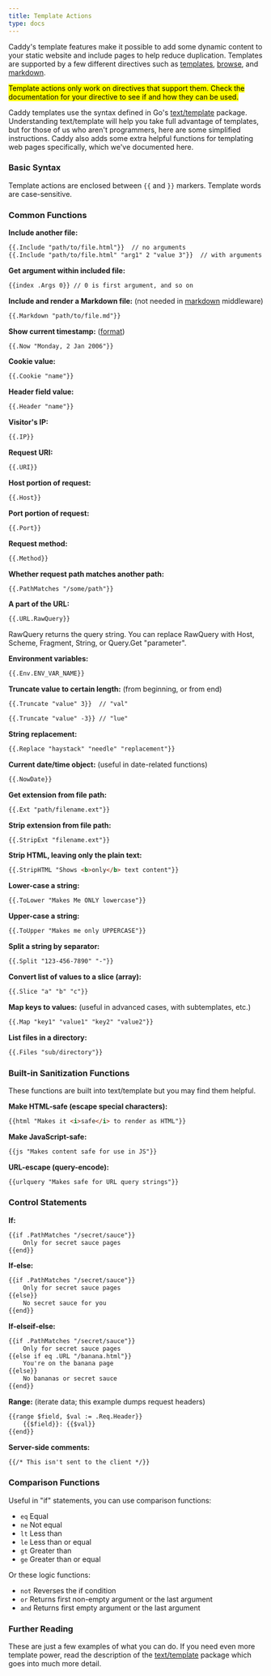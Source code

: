 ```yaml
---
title: Template Actions
type: docs
---
```



Caddy's template features make it possible to add some dynamic content to your static website and include pages to help reduce duplication. Templates are supported by a few different directives such as [templates](/docs/templates), [browse](/docs/browse), and [markdown](/docs/markdown).

<mark class="block">Template actions only work on directives that support them. Check the documentation for your directive to see if and how they can be used.</mark>

Caddy templates use the syntax defined in Go's [text/template](http://golang.org/pkg/text/template/) package. Understanding text/template will help you take full advantage of templates, but for those of us who aren't programmers, here are some simplified instructions. Caddy also adds some extra helpful functions for templating web pages specifically, which we've documented here.

### Basic Syntax

Template actions are enclosed between `{{` and `}}` markers. Template words are case-sensitive.

### Common Functions

**Include another file:**

```html
{{.Include "path/to/file.html"}}  // no arguments
{{.Include "path/to/file.html" "arg1" 2 "value 3"}}  // with arguments
```

**Get argument within included file:**

```html
{{index .Args 0}} // 0 is first argument, and so on
```

**Include and render a Markdown file:** (not needed in [markdown](/docs/markdown) middleware)

```html
{{.Markdown "path/to/file.md"}}
```

**Show current timestamp:** ([format](https://github.com/golang/go/blob/f06795d9b742cf3292a0f254646c23603fc6419b/src/time/format.go#L9-L41))

```html
{{.Now "Monday, 2 Jan 2006"}}
```

**Cookie value:**

```html
{{.Cookie "name"}}
```

**Header field value:**

```html
{{.Header "name"}}
```

**Visitor's IP:**

```html
{{.IP}}
```

**Request URI:**

```html
{{.URI}}
```

**Host portion of request:**

```html
{{.Host}}
```

**Port portion of request:**

```html
{{.Port}}
```

**Request method:**

```html
{{.Method}}
```

**Whether request path matches another path:**

```html
{{.PathMatches "/some/path"}}
```

**A part of the URL:**

```html
{{.URL.RawQuery}}
```

RawQuery returns the query string. You can replace RawQuery with Host, Scheme, Fragment, String, or Query.Get "parameter".

**Environment variables:**

```html
{{.Env.ENV_VAR_NAME}}
```

**Truncate value to certain length:** (from beginning, or from end)

```html
{{.Truncate "value" 3}}  // "val"
```
```html
{{.Truncate "value" -3}} // "lue"
```

**String replacement:**

```html
{{.Replace "haystack" "needle" "replacement"}}
```

**Current date/time object:** (useful in date-related functions)

```html
{{.NowDate}}
```

**Get extension from file path:**

```html
{{.Ext "path/filename.ext"}}
```

**Strip extension from file path:**

```html
{{.StripExt "filename.ext"}}
```

**Strip HTML, leaving only the plain text:**

```html
{{.StripHTML "Shows <b>only</b> text content"}}
```

**Lower-case a string:**

```html
{{.ToLower "Makes Me ONLY lowercase"}}
```

**Upper-case a string:**

```html
{{.ToUpper "Makes me only UPPERCASE"}}
```

**Split a string by separator:**

```html
{{.Split "123-456-7890" "-"}}
```

**Convert list of values to a slice (array):**

```html
{{.Slice "a" "b" "c"}}
```

**Map keys to values:** (useful in advanced cases, with subtemplates, etc.)

```html
{{.Map "key1" "value1" "key2" "value2"}}
```

**List files in a directory:**

```html
{{.Files "sub/directory"}}
```

### Built-in Sanitization Functions

These functions are built into text/template but you may find them helpful.

**Make HTML-safe (escape special characters):**

```html
{{html "Makes it <i>safe</i> to render as HTML"}}
```

**Make JavaScript-safe:**

```html
{{js "Makes content safe for use in JS"}}
```

**URL-escape (query-encode):**

```html
{{urlquery "Makes safe for URL query strings"}}
```

### Control Statements

**If:**

```html
{{if .PathMatches "/secret/sauce"}}
	Only for secret sauce pages
{{end}}
```

**If-else:**

```html
{{if .PathMatches "/secret/sauce"}}
	Only for secret sauce pages
{{else}}
	No secret sauce for you
{{end}}
```

**If-elseif-else:**

```html
{{if .PathMatches "/secret/sauce"}}
	Only for secret sauce pages
{{else if eq .URL "/banana.html"}}
	You're on the banana page
{{else}}
	No bananas or secret sauce
{{end}}
```

**Range:** (iterate data; this example dumps request headers)

```html
{{range $field, $val := .Req.Header}}
    {{$field}}: {{$val}}
{{end}}
```


**Server-side comments:**

```html
{{/* This isn't sent to the client */}}
```

### Comparison Functions

Useful in "if" statements, you can use comparison functions:

*   `eq` Equal
*   `ne` Not equal
*   `lt` Less than
*   `le` Less than or equal
*   `gt` Greater than
*   `ge` Greater than or equal

Or these logic functions:

*   `not` Reverses the if condition
*   `or` Returns first non-empty argument or the last argument
*   `and` Returns first empty argument or the last argument

### Further Reading

These are just a few examples of what you can do. If you need even more template power, read the description of the [text/template](http://golang.org/pkg/text/template/) package which goes into much more detail.
